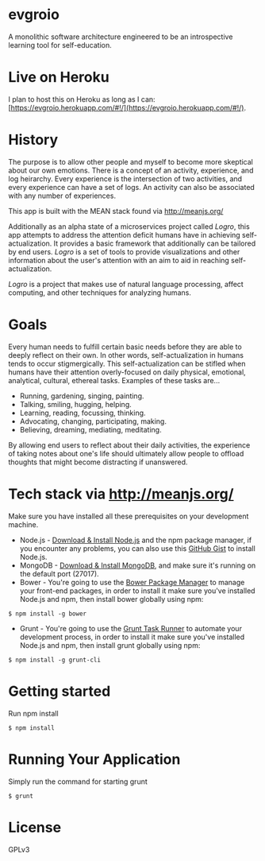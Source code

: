 # evgroio
A monolithic software architecture engineered to be an introspective learning tool for self-education.

# Live on Heroku
I plan to host this on Heroku as long as I can: [https://evgroio.herokuapp.com/#!/](https://evgroio.herokuapp.com/#!/).

# History
The purpose is to allow other people and myself to become more skeptical about our own emotions. There is a concept of an activity, experience, and log heirarchy. Every experience is the intersection of two activities, and every experience can have a set of logs. An activity can also be associated with any number of experiences.

This app is built with the MEAN stack found via http://meanjs.org/

Additionally as an alpha state of a microservices project called _Logro_, this app attempts to address the attention deficit humans have in achieving self-actualization. It provides a basic framework that additionally can be tailored by end users. _Logro_ is a set of tools to provide visualizations and other information about the user's attention with an aim to aid in reaching self-actualization.

_Logro_ is a project that makes use of natural language processing, affect computing, and other techniques for analyzing humans.

# Goals
Every human needs to fulfill certain basic needs before they are able to deeply reflect on their own. In other words, self-actualization in humans tends to occur stigmergically. This self-actualization can be stifled when humans have their attention overly-focused on daily physical, emotional, analytical, cultural, ethereal tasks. Examples of these tasks are...
* Running, gardening, singing, painting.
* Talking, smiling, hugging, helping.
* Learning, reading, focussing, thinking.
* Advocating, changing, participating, making.
* Believing, dreaming, mediating, meditating.

By allowing end users to reflect about their daily activities, the experience of taking notes about one's life should ultimately allow people to offload thoughts that might become distracting if unanswered.

# Tech stack via http://meanjs.org/
Make sure you have installed all these prerequisites on your development machine.
* Node.js - [Download & Install Node.js](http://www.nodejs.org/download/) and the npm package manager, if you encounter any problems, you can also use this [GitHub Gist](https://gist.github.com/isaacs/579814) to install Node.js.
* MongoDB - [Download & Install MongoDB](http://www.mongodb.org/downloads), and make sure it's running on the default port (27017).
* Bower - You're going to use the [Bower Package Manager](http://bower.io/) to manage your front-end packages, in order to install it make sure you've installed Node.js and npm, then install bower globally using npm:
```
$ npm install -g bower
```
* Grunt - You're going to use the [Grunt Task Runner](http://gruntjs.com/) to automate your development process, in order to install it make sure you've installed Node.js and npm, then install grunt globally using npm:
```
$ npm install -g grunt-cli
```

# Getting started

Run npm install
```
$ npm install
```

# Running Your Application
Simply run the command for starting grunt
```
$ grunt
```

# License
GPLv3
